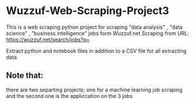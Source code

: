 # Wuzzuf-Web-Scraping-Project3
This is a web scraping python project for scraping "data analysis" , "data science" , "business intelligence" jobs form Wuzzuf.net
Scraping from URL: https://wuzzuf.net/search/jobs?q=

Extract python and notebook files in addition to a CSV file for all extracting data
## Note that:
there are two separting projects; one for a machine learning job scraping and the second one is the appliccation on the 3 jobs
